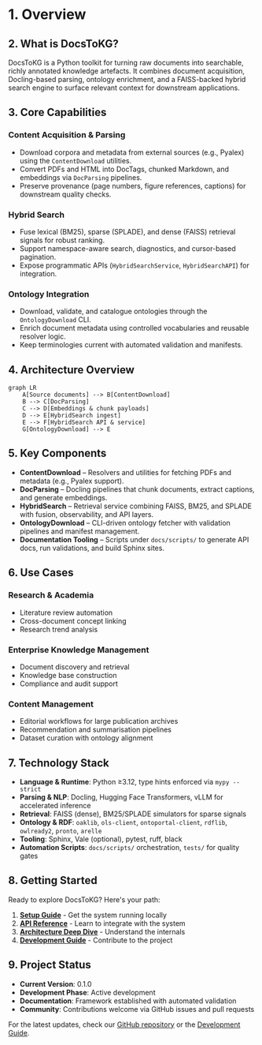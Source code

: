 # 1. Overview

## 2. What is DocsToKG?

DocsToKG is a Python toolkit for turning raw documents into searchable, richly annotated
knowledge artefacts. It combines document acquisition, Docling-based parsing, ontology
enrichment, and a FAISS-backed hybrid search engine to surface relevant context for
downstream applications.

## 3. Core Capabilities

### Content Acquisition & Parsing

- Download corpora and metadata from external sources (e.g., Pyalex) using the `ContentDownload` utilities.
- Convert PDFs and HTML into DocTags, chunked Markdown, and embeddings via `DocParsing` pipelines.
- Preserve provenance (page numbers, figure references, captions) for downstream quality checks.

### Hybrid Search

- Fuse lexical (BM25), sparse (SPLADE), and dense (FAISS) retrieval signals for robust ranking.
- Support namespace-aware search, diagnostics, and cursor-based pagination.
- Expose programmatic APIs (`HybridSearchService`, `HybridSearchAPI`) for integration.

### Ontology Integration

- Download, validate, and catalogue ontologies through the `OntologyDownload` CLI.
- Enrich document metadata using controlled vocabularies and reusable resolver logic.
- Keep terminologies current with automated validation and manifests.

## 4. Architecture Overview

```mermaid
graph LR
    A[Source documents] --> B[ContentDownload]
    B --> C[DocParsing]
    C --> D[Embeddings & chunk payloads]
    D --> E[HybridSearch ingest]
    E --> F[HybridSearch API & service]
    G[OntologyDownload] --> E
```

## 5. Key Components

- **ContentDownload** – Resolvers and utilities for fetching PDFs and metadata (e.g., Pyalex support).
- **DocParsing** – Docling pipelines that chunk documents, extract captions, and generate embeddings.
- **HybridSearch** – Retrieval service combining FAISS, BM25, and SPLADE with fusion, observability, and API layers.
- **OntologyDownload** – CLI-driven ontology fetcher with validation pipelines and manifest management.
- **Documentation Tooling** – Scripts under `docs/scripts/` to generate API docs, run validations, and build Sphinx sites.

## 6. Use Cases

### Research & Academia

- Literature review automation
- Cross-document concept linking
- Research trend analysis

### Enterprise Knowledge Management

- Document discovery and retrieval
- Knowledge base construction
- Compliance and audit support

### Content Management

- Editorial workflows for large publication archives
- Recommendation and summarisation pipelines
- Dataset curation with ontology alignment

## 7. Technology Stack

- **Language & Runtime**: Python ≥3.12, type hints enforced via `mypy --strict`
- **Parsing & NLP**: Docling, Hugging Face Transformers, vLLM for accelerated inference
- **Retrieval**: FAISS (dense), BM25/SPLADE simulators for sparse signals
- **Ontology & RDF**: `oaklib`, `ols-client`, `ontoportal-client`, `rdflib`, `owlready2`, `pronto`, `arelle`
- **Tooling**: Sphinx, Vale (optional), pytest, ruff, black
- **Automation Scripts**: `docs/scripts/` orchestration, `tests/` for quality gates

## 8. Getting Started

Ready to explore DocsToKG? Here's your path:

1. **[Setup Guide](../02-setup/index.md)** - Get the system running locally
2. **[API Reference](../04-api/index.md)** - Learn to integrate with the system
3. **[Architecture Deep Dive](../03-architecture/index.md)** - Understand the internals
4. **[Development Guide](../05-development/index.md)** - Contribute to the project

## 9. Project Status

- **Current Version**: 0.1.0
- **Development Phase**: Active development
- **Documentation**: Framework established with automated validation
- **Community**: Contributions welcome via GitHub issues and pull requests

For the latest updates, check our [GitHub repository](https://github.com/paul-heyse/DocsToKG) or the [Development Guide](../05-development/index.md).
